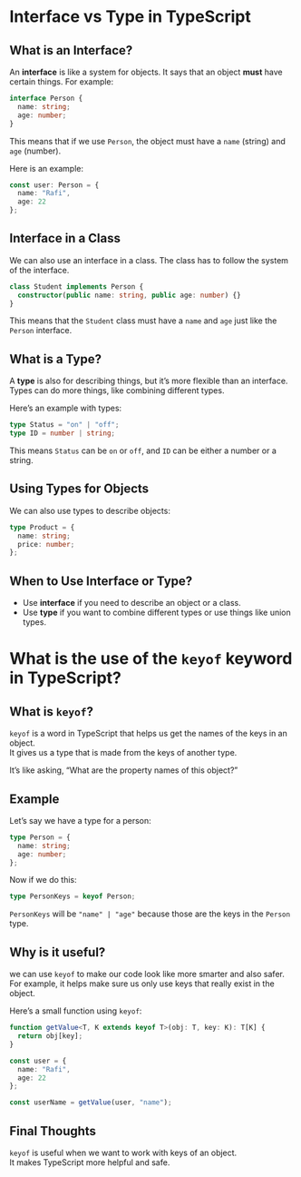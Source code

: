 # Interface vs Type in TypeScript

## What is an Interface?

An **interface** is like a system for objects. It says that an object **must** have certain things. For example:

```typescript
interface Person {
  name: string;
  age: number;
}
```

This means that if we use `Person`, the object must have a `name` (string) and `age` (number).

Here is an example:

```typescript
const user: Person = {
  name: "Rafi",
  age: 22
};
```

## Interface in a Class

We can also use an interface in a class. The class has to follow the system of the interface.

```typescript
class Student implements Person {
  constructor(public name: string, public age: number) {}
}
```

This means that the `Student` class must have a `name` and `age` just like the `Person` interface.

## What is a Type?

A **type** is also for describing things, but it’s more flexible than an interface. Types can do more things, like combining different types.

Here’s an example with types:

```typescript
type Status = "on" | "off";
type ID = number | string;
```

This means `Status` can be `on` or `off`, and `ID` can be either a number or a string.

## Using Types for Objects

We can also use types to describe objects:

```typescript
type Product = {
  name: string;
  price: number;
};
```

## When to Use Interface or Type?

- Use **interface** if you need to describe an object or a class.
- Use **type** if you want to combine different types or use things like union types.



# What is the use of the `keyof` keyword in TypeScript?

## What is `keyof`?

`keyof` is a word in TypeScript that helps us get the names of the keys in an object.  
It gives us a type that is made from the keys of another type.

It’s like asking, “What are the property names of this object?”

## Example

Let’s say we have a type for a person:

```typescript
type Person = {
  name: string;
  age: number;
};
```

Now if we do this:

```typescript
type PersonKeys = keyof Person;
```

`PersonKeys` will be `"name" | "age"` because those are the keys in the `Person` type.

## Why is it useful?

we can use `keyof` to make our code look like more smarter and also safer.  
For example, it helps make sure us only use keys that really exist in the object.

Here’s a small function using `keyof`:

```typescript
function getValue<T, K extends keyof T>(obj: T, key: K): T[K] {
  return obj[key];
}

const user = {
  name: "Rafi",
  age: 22
};

const userName = getValue(user, "name");
```

## Final Thoughts

`keyof` is useful when we want to work with keys of an object.  
It makes TypeScript more helpful and safe.  
